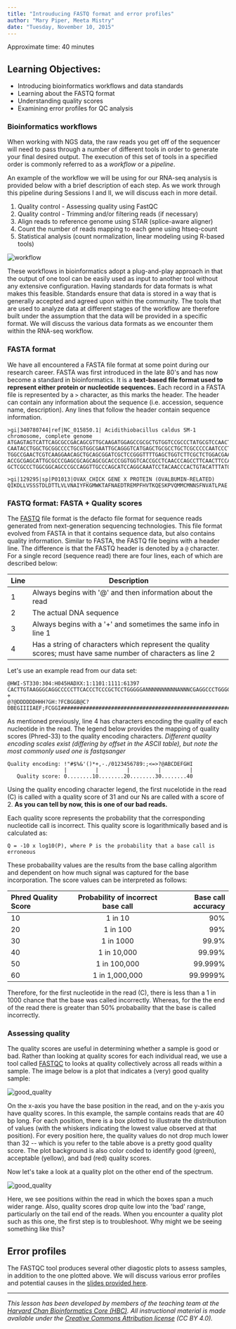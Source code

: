 ```yaml
---
title: "Introuducing FASTQ format and error profiles"
author: "Mary Piper, Meeta Mistry"
date: "Tuesday, November 10, 2015"
---
```


Approximate time: 40 minutes

## Learning Objectives:

* Introducing bioinformatics workflows and data standards
* Learning about the FASTQ format
* Understanding quality scores
* Examining error profiles for QC analysis


### Bioinformatics workflows

When working with NGS data, the raw reads you get off of the sequencer will need to pass through a number of  different tools in order to generate your final desired output. The execution of this set of tools in a specified order is commonly referred to as a *workflow* or a *pipeline*. 

An example of the workflow we will be using for our RNA-seq analysis is provided below with a brief description of each step. As we work through this pipeline during Sessions I and II, we will discuss each in more detail.


1. Quality control - Assessing quality using FastQC
2. Quality control - Trimming and/or filtering reads (if necessary)
3. Align reads to reference genome using STAR (splice-aware aligner)
4. Count the number of reads mapping to each gene using htseq-count
5. Statistical analysis (count normalization, linear modeling using R-based tools)

![workflow](../img/rnaseq_workflow.png)

These workflows in bioinformatics adopt a plug-and-play approach in that the output of one tool can be easily used as input to another tool without any extensive configuration. Having standards for data formats is what makes this feasible. Standards ensure that data is stored in a way that is generally accepted and agreed upon within the community. The tools that are used to analyze data at different stages of the workflow are therefore built under the assumption that the data will be provided in a specific format. We will discuss the various data formats as we encounter them within the RNA-seq workflow.


### FASTA format

We have all encountered a FASTA file format at some point during our research career. FASTA was first introduced in the late 80's and has now become a standard in bioinformatics. It is a **text-based file format used to represent either protein or nucleotide sequences.** Each record in a FASTA file is represented by a `>` character, as this marks the header. The header can contain any information about the sequence (i.e. accession, sequence name, description). Any lines that follow the header contain sequence information.

```
>gi|340780744|ref|NC_015850.1| Acidithiobacillus caldus SM-1 chromosome, complete genome 
ATGAGTAGTCATTCAGCGCCGACAGCGTTGCAAGATGGAGCCGCGCTGTGGTCCGCCCTATGCGTCCAACTGGAGCTCGTCACGAGTCCGCAGCAGTT
CAATACCTGGCTGCGGCCCCTGCGTGGCGAATTGCAGGGTCATGAGCTGCGCCTGCTCGCCCCCAATCCCTTCGTCCGCGACTGGGTGCGTGAACGCA
TGGCCGAACTCGTCAAGGAACAGCTGCAGCGGATCGCTCCGGGTTTTGAGCTGGTCTTCGCTCTGGACGAAGAGGCAGCAGCGGCGACATCGGCACCG
ACCGCGAGCATTGCGCCCGAGCGCAGCAGCGCACCCGGTGGTCACCGCCTCAACCCAGCCTTCAACTTCCAGTCCTACGTCGAAGGGAAGTCCAATCA
GCTCGCCCTGGCGGCAGCCCGCCAGGTTGCCCAGCATCCAGGCAAATCCTACAACCCACTGTACATTTATGGTGGTGTGGGCCTCGGCAAGACGCACC

>gi|129295|sp|P01013|OVAX_CHICK GENE X PROTEIN (OVALBUMIN-RELATED)
QIKDLLVSSSTDLDTTLVLVNAIYFKGMWKTAFNAEDTREMPFHVTKQESKPVQMMCMNNSFNVATLPAE

```

### FASTQ format: FASTA + Quality scores

The [FASTQ](https://en.wikipedia.org/wiki/FASTQ_format) file format is the defacto file format for sequence reads generated from next-generation sequencing technologies. This file format evolved from FASTA in that it contains sequence data, but also contains quality information. Similar to FASTA, the FASTQ file begins with a header line. The difference is that the FASTQ header is denoted by a `@` character. For a single record (sequence read) there are four lines, each of which are described below:

|Line|Description|
|----|-----------|
|1|Always begins with '@' and then information about the read|
|2|The actual DNA sequence|
|3|Always begins with a '+' and sometimes the same info in line 1|
|4|Has a string of characters which represent the quality scores; must have same number of characters as line 2|

Let's use an example read from our data set:

```
@HWI-ST330:304:H045HADXX:1:1101:1111:61397
CACTTGTAAGGGCAGGCCCCCTTCACCCTCCCGCTCCTGGGGGANNNNNNNNNNANNNCGAGGCCCTGGGGTAGAGGGNNNNNNNNNNNNNNGATCTTGG
+
@?@DDDDDDHHH?GH:?FCBGGB@C?DBEGIIIIAEF;FCGGI#########################################################
```

As mentioned previously, line 4 has characters encoding the quality of each nucleotide in the read. The legend below provides the mapping of quality scores (Phred-33) to the quality encoding characters. *Different quality encoding scales exist (differing by offset in the ASCII table), but note the most commonly used one is fastqsanger*

 ```
 Quality encoding: !"#$%&'()*+,-./0123456789:;<=>?@ABCDEFGHI
                   |         |         |         |         |
    Quality score: 0........10........20........30........40                                
```
 
Using the quality encoding character legend, the first nucelotide in the read (C) is called with a quality score of 31 and our Ns are called with a score of 2. **As you can tell by now, this is one of our bad reads.** 

Each quality score represents the probability that the corresponding nucleotide call is incorrect. This quality score is logarithmically based and is calculated as:

	Q = -10 x log10(P), where P is the probability that a base call is erroneous

These probabaility values are the results from the base calling algorithm and dependent on how much signal was captured for the base incorporation. The score values can be interpreted as follows:

|Phred Quality Score |Probability of incorrect base call |Base call accuracy|
|:-------------------|:---------------------------------:|-----------------:|
|10	|1 in 10 |	90%|
|20	|1 in 100|	99%|
|30	|1 in 1000|	99.9%|
|40	|1 in 10,000|	99.99%|
|50	|1 in 100,000|	99.999%|
|60	|1 in 1,000,000|	99.9999%|

Therefore, for the first nucleotide in the read (C), there is less than a 1 in 1000 chance that the base was called incorrectly. Whereas, for the the end of the read there is greater than 50% probabaility that the base is called incorrectly.

### Assessing quality

The quality scores are useful in determining whether a sample is good or bad. Rather than looking at quality scores for each individual read, we use a tool called [FASTQC](http://www.bioinformatics.babraham.ac.uk/projects/fastqc/) to looks at quality collectively across all reads within a sample. The image below is a plot that indicates a (very) good quality sample:

![good_quality](../img/good_quality.png)

On the x-axis you have the base position in the read, and on the y-axis you have quality scores. In this example, the sample contains reads that are 40 bp long. For each position, there is a box plotted to illustrate the distribution of values (with the whiskers indicating the lowest value observed at that position). For every position here, the quality values do not drop much lower than 32 -- which is you refer to the table above is a pretty good quality score. The plot background is also color coded to identify good (green), acceptable (yellow), and bad (red) quality scores.  


Now let's take a look at a quality plot on the other end of the spectrum. 

![good_quality](../img/bad_quality.png)

Here, we see positions within the read in which the boxes span a much wider range. Also, quality scores drop quite low into the 'bad' range, particularly on the tail end of the reads. When you encounter a quality plot such as this one, the first step is to troubleshoot. Why might we be seeing something like this? 

## Error profiles

The FASTQC tool produces several other diagostic plots to assess samples, in addition to the one plotted above. We will discuss various error profiles and potential causes in the [slides provided here](../slides/error_profiles.pdf). 

----

*This lesson has been developed by members of the teaching team at the [Harvard Chan Bioinformatics Core (HBC)](http://bioinformatics.sph.harvard.edu/). All instructional material is made available under the [Creative Commons Attribution license](https://creativecommons.org/licenses/by/4.0/) (CC BY 4.0).*

